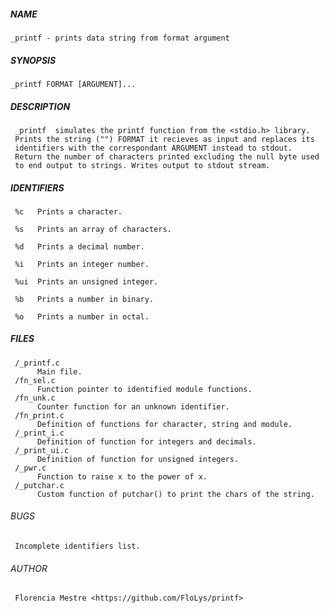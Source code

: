 ##### NAME
    _printf - prints data string from format argument

##### SYNOPSIS
    _printf FORMAT [ARGUMENT]...

##### DESCRIPTION
     _printf  simulates the printf function from the <stdio.h> library.
     Prints the string ("") FORMAT it recieves as input and replaces its
     identifiers with the correspondant ARGUMENT instead to stdout.
     Return the number of characters printed excluding the null byte used
     to end output to strings. Writes output to stdout stream.

##### IDENTIFIERS

     %c   Prints a character.

     %s   Prints an array of characters.

     %d   Prints a decimal number.

     %i   Prints an integer number.

     %ui  Prints an unsigned integer.

     %b   Prints a number in binary.

     %o   Prints a number in octal.

##### FILES
     /_printf.c
          Main file.
     /fn_sel.c
          Function pointer to identified module functions.
     /fn_unk.c
          Counter function for an unknown identifier.
     /fn_print.c
          Definition of functions for character, string and module.
     /_print_i.c
          Definition of function for integers and decimals.
     /_print_ui.c
          Definition of function for unsigned integers.
     /_pwr.c
          Function to raise x to the power of x.
     /_putchar.c
          Custom function of putchar() to print the chars of the string.

###### BUGS
     Incomplete identifiers list.

###### AUTHOR
     Florencia Mestre <https://github.com/FloLys/printf>
